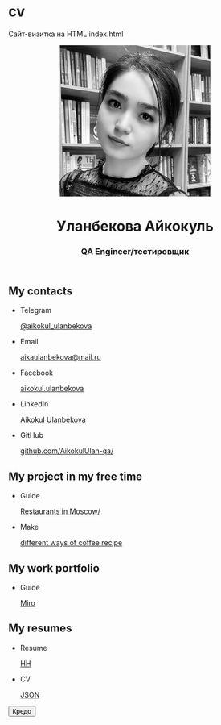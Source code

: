 # cv
Сайт-визитка на HTML 
index.html
<!DOCTYPE html>
<html lang="en">
  <head>
    <meta charset="UTF-8" />
    <meta http-equiv="X-UA-Compatible" content="IE=edge" />
    <meta name="viewport" content="width=device-width, initial-scale=1.0" />
    <link href="./normalize.css" rel="stylesheet" />
    <link href="./style.css" rel="stylesheet" />
    <title>Document</title>
  </head>
  <body>
    <header class="header">
      <img src="./avatar.jpg" width="300" height="300" alt="avatar" class="header__avatar" />
      <h1 class="header__title">Уланбекова Айкокуль</h1>
      <h3 class="header__subtitle">QA Engineer/тестировщик</h3>
    </header>
    <main>
      <section class="links">
        <h2 class="links__header">My contacts</h2>
        <ul class="links__container">
          <li class="links__link">
            <p class="links__title">Telegram</p>
            <a class="linsk__link" href="http://t.me/@aikokul_ulanbekova">@aikokul_ulanbekova</a>
          </li>
          <li class="links__link">
            <p class="links__title">Email</p>
            <a class="linsk__link" href="aikaulanbekova@mail.ru"
              >aikaulanbekova@mail.ru</a
            >
          </li>
          <li class="links__link">
            <p class="links__title">Facebook</p>
            <a class="linsk__link" href="?!"
              >aikokul.ulanbekova</a
            >
          </li>
          <li class="links__link">
            <p class="links__title">LinkedIn</p>
            <a class="linsk__link" href="?!">Aikokul Ulanbekova</a>
          </li>
          <li class="links__link">
            <p class="links__title">GitHub</p>
            <a class="linsk__link" href="https://github.com/AikokulUlan-qa">github.com/AikokulUlan-qa/</a>
          </li>
        </ul>
      </section>
      <section class="links">
        <h2 class="links__header">My project in my free time</h2>
        <ul class="links__container">
          <li class="links__link">
            <p class="links__title">Guide</p>
            <a class="linsk__link" href="https://www.google.com/maps/@55.7475218,37.5092962,13z/data=!4m2!10m1!1e1?entry=ttu/">Restaurants in Moscow/</a>
          </li>
          <li class="links__link">
            <p class="links__title">Make </p>
            <a class="linsk__link" href="https://www.acouplecooks.com/coffee-drinks/">different ways of coffee recipe</a>
          </li>
        </ul>
      </section>
      <section class="links">
        <h2 class="links__header">My work portfolio</h2>
        <ul class="links__container">
          <li class="links__link">
            <p class="links__title">Guide</p>
            <a class="linsk__link" href="https://miro.com/app/board/uXjVNJ5coJw=/">Miro</a>
          </li>
        </ul>
      </section>
      </section>
      <section class="links">
        <h2 class="links__header">My resumes</h2>
        <ul class="links__container">
          <li class="links__link">
            <p class="links__title">Resume</p>
            <a class="linsk__link" href="?!">HH</a>
          </li>
          <li class="links__link">
            <p class="links__title">CV</p>
            <a class="linsk__link" href="?!">JSON</a>
          </li>
        </ul>
      </section>
    </main>
    <footer>
      <button type = "button" class="button-link" href=""> Кредо </button>
    </footer>
    <script type="text/javascript" src="js.js"></script>
  </body>
</html>
